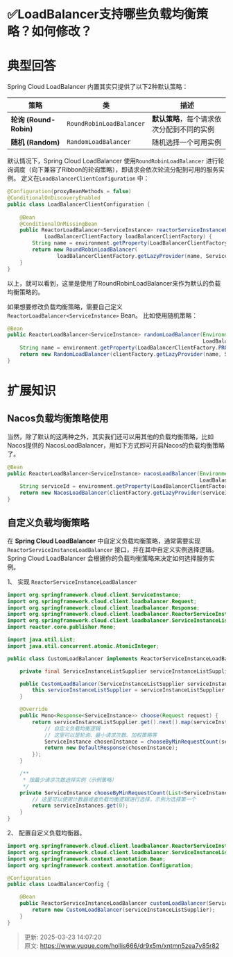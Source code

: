 # ✅LoadBalancer支持哪些负载均衡策略？如何修改？

# 典型回答


Spring Cloud LoadBalancer 内置其实只提供了以下2种默认策略：

| **策略** | **类** | **描述** |
| --- | --- | --- |
| **轮询 (Round-Robin)** | `RoundRobinLoadBalancer` | **默认策略**，每个请求依次分配到不同的实例 |
| **随机 (Random)** | `RandomLoadBalancer` | 随机选择一个可用实例 |




默认情况下，Spring Cloud LoadBalancer 使用`RoundRobinLoadBalancer` 进行轮询调度（向下兼容了Ribbon的轮询策略），即请求会依次轮流分配到可用的服务实例。  定义在`LoadBalancerClientConfiguration` 中：



```java
@Configuration(proxyBeanMethods = false)
@ConditionalOnDiscoveryEnabled
public class LoadBalancerClientConfiguration {
	
	@Bean
	@ConditionalOnMissingBean
	public ReactorLoadBalancer<ServiceInstance> reactorServiceInstanceLoadBalancer(Environment environment,
			LoadBalancerClientFactory loadBalancerClientFactory) {
		String name = environment.getProperty(LoadBalancerClientFactory.PROPERTY_NAME);
		return new RoundRobinLoadBalancer(
				loadBalancerClientFactory.getLazyProvider(name, ServiceInstanceListSupplier.class), name);
	}
}
```



以上，就可以看到，这里是使用了RoundRobinLoadBalancer来作为默认的负载均衡策略的。





如果想要修改负载均衡策略，需要自己定义 `ReactorLoadBalancer<ServiceInstance>` Bean。  比如使用随机策略：



```java
@Bean
public ReactorLoadBalancer<ServiceInstance> randomLoadBalancer(Environment environment,
                                                               LoadBalancerClientFactory clientFactory) {
    String name = environment.getProperty(LoadBalancerClientFactory.PROPERTY_NAME);
    return new RandomLoadBalancer(clientFactory.getLazyProvider(name, ServiceInstanceListSupplier.class), name);
}
```



# 扩展知识


## Nacos负载均衡策略使用


当然，除了默认的这两种之外，其实我们还可以用其他的负载均衡策略，比如Nacos提供的 NacosLoadBalancer，用如下方式即可开启Nacos的负载均衡策略了。



```java
@Bean
public ReactorLoadBalancer<ServiceInstance> nacosLoadBalancer(Environment environment,
                                                              LoadBalancerClientFactory clientFactory) {
    String serviceId = environment.getProperty(LoadBalancerClientFactory.PROPERTY_NAME);
    return new NacosLoadBalancer(clientFactory.getLazyProvider(serviceId, ServiceInstanceListSupplier.class), serviceId);
}

```



## 自定义负载均衡策略


在 **Spring Cloud LoadBalancer** 中自定义负载均衡策略，通常需要实现 `ReactorServiceInstanceLoadBalancer` 接口，并在其中自定义实例选择逻辑。Spring Cloud LoadBalancer 会根据你的负载均衡策略来决定如何选择服务实例。  



1、 实现 `ReactorServiceInstanceLoadBalancer`



```java
import org.springframework.cloud.client.ServiceInstance;
import org.springframework.cloud.client.loadbalancer.Request;
import org.springframework.cloud.client.loadbalancer.Response;
import org.springframework.cloud.client.loadbalancer.ReactorServiceInstanceLoadBalancer;
import org.springframework.cloud.client.loadbalancer.ServiceInstanceListSupplier;
import reactor.core.publisher.Mono;

import java.util.List;
import java.util.concurrent.atomic.AtomicInteger;

public class CustomLoadBalancer implements ReactorServiceInstanceLoadBalancer {

    private final ServiceInstanceListSupplier serviceInstanceListSupplier;

    public CustomLoadBalancer(ServiceInstanceListSupplier serviceInstanceListSupplier) {
        this.serviceInstanceListSupplier = serviceInstanceListSupplier;
    }

    @Override
    public Mono<Response<ServiceInstance>> choose(Request request) {
        return serviceInstanceListSupplier.get().next().map(serviceInstances -> {
            // 自定义负载均衡逻辑
            // 这里可以是轮询、最小请求次数、加权策略等
            ServiceInstance chosenInstance = chooseByMinRequestCount(serviceInstances);
            return new DefaultResponse(chosenInstance);
        });
    }

    /**
     * 按最少请求次数选择实例（示例策略）
     */
    private ServiceInstance chooseByMinRequestCount(List<ServiceInstance> serviceInstances) {
        // 这里可以使用计数器或者负载均衡逻辑进行选择，示例为选择第一个
        return serviceInstances.get(0); 
    }
}
```



2、 配置自定义负载均衡器。



```java
import org.springframework.cloud.client.loadbalancer.ReactorServiceInstanceLoadBalancer;
import org.springframework.cloud.client.loadbalancer.ServiceInstanceListSupplier;
import org.springframework.context.annotation.Bean;
import org.springframework.context.annotation.Configuration;

@Configuration
public class LoadBalancerConfig {

    @Bean
    public ReactorServiceInstanceLoadBalancer customLoadBalancer(ServiceInstanceListSupplier serviceInstanceListSupplier) {
        return new CustomLoadBalancer(serviceInstanceListSupplier);
    }
}
```









> 更新: 2025-03-23 14:07:20  
> 原文: <https://www.yuque.com/hollis666/dr9x5m/xntmn5zea7y85r82>